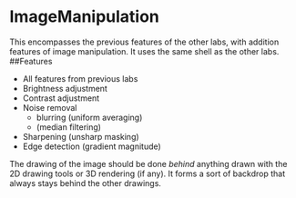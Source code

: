 # ImageManipulation
This encompasses the previous features of the other labs, with addition features of image manipulation. It uses the same shell as the other labs.
##Features
* All features from previous labs
* Brightness adjustment
* Contrast adjustment
* Noise removal
  * blurring (uniform averaging)
  * (median filtering)
* Sharpening (unsharp masking)
* Edge detection (gradient magnitude)

The drawing of the image should be done *behind* anything drawn with the 2D drawing tools or 3D
rendering (if any). It forms a sort of backdrop that always stays behind the other drawings.

